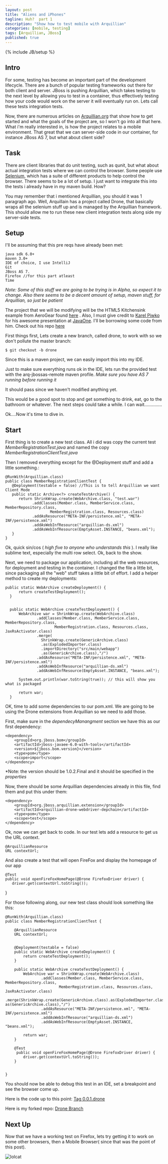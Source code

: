 ```yaml
---
layout: post
title: "Aliens and iPhones"
tagline: Huh?  part 1
description: "Show how to test mobile with Arquillian"
categories: [mobile, testing]
tags: [Arquillian, JBoss]
published: true
---
```

{% include JB/setup %}

## Intro

For some, testing has become an important part of the development lifecycle.  There are a bunch of popular testing frameworks out there for both client and server.  JBoss is pushing Arquillian, which takes testing to the next level by allowing you to test in a container, thus effectively testing how your code would work on the server it will eventually run on.  Lets call these tests integration tests.

Now, there are numerous articles on [Arquillian.org](Arquillian.org) that show how to get started and what the goals of the project are, so I won't go into all that here.   What i'm really interested in, is how the project relates to a mobile environment.  That great that we can server-side code in our container, for instance JBoss AS 7,  but what about client side?

## Task

There are client libraries that do unit testing, such as qunit,  but what about actual integration tests where we can control the browser.  Some people use [Selenium](http://seleniumhq.org/), which has a suite of different products to help control the browser.  There seems to be a lot of setup.  I just want to integrate this into the tests i already have in my maven build.  How?

You may remember that i mentioned Arquillian, you should it was 1 paragraph ago.  Well, Arquillain has a project called Drone, that basically wraps all the selenium stuff up and is managed by the Arquillian framework.  This should allow me to run these new client integration tests along side my server-side tests.

## Setup

I'll be assuming that this pre reqs have already been met:

    java sdk 6.0+
    maven 3.0+
    IDE of choice, I use IntelliJ
    Git
    JBoss AS 7.
    Firefox //for this part atleast
    Time

*Note:  Some of this stuff we are going to be trying is in Alpha, so expect it to change.  Also there seems to be a decent amount of setup, maven stuff, for Arquillian,  so just be patient*

The project that we will be modifying will be the HTML5 Kitchensink example from AeroGear found [here](https://github.com/aerogear/as-quickstarts) .  Also, I must give credit to [Karel Piwko](https://github.com/kpiwko)  for his awesome presentation at [JavaOne](http://www.myexpospace.com/JavaOne2012/SessionFiles/TUT5039_mp4_5039_001.mp4).  I'll be borrowing some code from him.  Check out his repo [here](https://github.com/kpiwko/html5-demoapp)


First things first,  Lets create a new branch, called drone, to work with so we don't pollute the master branch:

    $ git checkout -b drone

Since this is a maven project, we can easily import this into my IDE.

Just to make sure everything runs ok in the IDE, lets run the provided test with the arq-jbossas-remote maven profile.  *Make sure you have AS 7 running before running it*

It should pass since we haven't modified anything yet.

This would be a good spot to stop and get something to drink, eat, go to the bathroom or whatever.  The next steps could take a while.  I can wait..............


Ok....Now it's time to dive in.

## Start

First thing is to create a new test class.  All i did was copy the current test *MemberRegistrationTest.java* and named the copy *MemberRegistrationClientTest.java*

Then I removed everything except for the @Deployment stuff and add a little something.:

    @RunWith(Arquillian.class)
    public class MemberRegistrationClientTest {
       @Deployment(testable = false) //This is to tell Arquillian we want Client Mode
       public static Archive<?> createTestArchive() {
          return ShrinkWrap.create(WebArchive.class, "test.war")
                .addClasses(Member.class, MemberService.class, MemberRepository.class,
                        MemberRegistration.class, Resources.class)
                .addAsResource("META-INF/persistence.xml", "META-INF/persistence.xml")
                .addAsWebInfResource("arquillian-ds.xml")
                .addAsWebInfResource(EmptyAsset.INSTANCE, "beans.xml");
       }
    }

Ok, quick sin/cos ( _high five to anyone who understands this_ ).  I really like sublime text, especially the multi row select. Ok, back to the show.


Next, we need to package our application, including all the web resources, for deployment and testing in the container.  I changed the file a little bit, since packaging all the "web" stuff takes a little bit of effort.  I add a helper method to create my deployments:

    public static WebArchive createDeployment() {
          return createTestDeployment();
      }


      public static WebArchive createTestDeployment() {
          WebArchive war = ShrinkWrap.create(WebArchive.class)
                  .addClasses(Member.class, MemberService.class, MemberRepository.class,
                          MemberRegistration.class, Resources.class, JaxRsActivator.class)
                  .merge(
                  	ShrinkWrap.create(GenericArchive.class)
                  	.as(ExplodedImporter.class)
                  	.importDirectory("src/main/webapp")
                  	.as(GenericArchive.class),"/")
                  .addAsResource("META-INF/persistence.xml", "META-INF/persistence.xml")
                  .addAsWebInfResource("arquillian-ds.xml")
                  .addAsWebInfResource(EmptyAsset.INSTANCE, "beans.xml");

          System.out.println(war.toString(true)); // this will show you what is packaged

          return war;
      }


OK,  time to add some dependencies to our pom.xml.  We are going to be using the Drone extensions from Arquillian so we need to add those.

First, make sure in the *dependecyManangment* section we have this as our first dependency:

    <dependency>
        <groupId>org.jboss.bom</groupId>
        <artifactId>jboss-javaee-6.0-with-tools</artifactId>
        <version>${jboss.bom.version}</version>
        <type>pom</type>
        <scope>import</scope>
    </dependency>

*Note: the version should be 1.0.2.Final and it should be specified in the *properties*


Now, there should be some Arquillian dependencies already in this file,  find them and put this under them:

    <dependency>
        <groupId>org.jboss.arquillian.extension</groupId>
        <artifactId>arquillian-drone-webdriver-depchain</artifactId>
        <type>pom</type>
        <scope>test</scope>
    </dependency>


Ok,  now we can get back to code.  In our test lets add a resource to get us the URL context.

    @ArquillianResource
    URL contextUrl;

And also create a test that will open FireFox and display the homepage of our app

    @Test
    public void openFireFoxHomePage(@Drone FirefoxDriver driver) {
       driver.get(contextUrl.toString());
   }

For those following along, our new test class should look something like this:

    @RunWith(Arquillian.class)
    public class MemberRegistrationClientTest {

        @ArquillianResource
        URL contextUrl;


        @Deployment(testable = false)
        public static WebArchive createDeployment() {
            return createTestDeployment();
        }

        public static WebArchive createTestDeployment() {
            WebArchive war = ShrinkWrap.create(WebArchive.class)
                    .addClasses(Member.class, MemberService.class, MemberRepository.class,
                            MemberRegistration.class, Resources.class, JaxRsActivator.class)
                    .merge(ShrinkWrap.create(GenericArchive.class).as(ExplodedImporter.class).importDirectory("src/main/webapp").     as(GenericArchive.class),"/")
                    .addAsResource("META-INF/persistence.xml", "META-INF/persistence.xml")
                    .addAsWebInfResource("arquillian-ds.xml")
                    .addAsWebInfResource(EmptyAsset.INSTANCE, "beans.xml");

            return war;
        }

        @Test
         public void openFireFoxHomePage(@Drone FirefoxDriver driver) {
            driver.get(contextUrl.toString());
        }


    }

You should now be able to debug this test in an IDE, set a breakpoint and see the browser come up.

Here is the code up to this point: [Tag 0.0.1.drone](https://github.com/lholmquist/as-quickstarts/archive/0.0.1.drone.zip)

Here is my forked repo: [Drone Branch](https://github.com/lholmquist/as-quickstarts/tree/drone)


## Next Up

Now that we have a working test on Firefox,  lets try getting it to work on some other browsers, then a Mobile Browser( since that was the point of this post).


![lolcat](http://cdn.uproxx.com/wp-content/uploads/2012/04/lolcat-battlemech-alien2-uproxx3.jpg)
